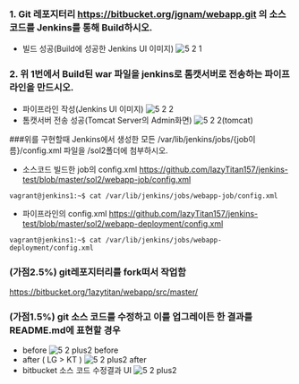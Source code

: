 ### 1. Git 레포지터리 https://bitbucket.org/jgnam/webapp.git 의 소스코드를 Jenkins를 통해 Build하시오.
* 빌드 성공(Build에 성공한 Jenkins UI 이미지)
![5 2 1](https://user-images.githubusercontent.com/8167433/81764244-156f8e00-950c-11ea-9d55-545ec69f5e2c.png)

### 2. 위 1번에서 Build된 war 파일을 jenkins로 톰캣서버로 전송하는 파이프 라인을 만드시오.
* 파이프라인 작성(Jenkins UI 이미지)
![5 2 2](https://user-images.githubusercontent.com/8167433/81764333-4bad0d80-950c-11ea-9418-ae4c357448ec.png)
* 톰캣서버 전송 성공(Tomcat Server의 Admin화면)
![5 2 2(tomcat)](https://user-images.githubusercontent.com/8167433/81764446-8f077c00-950c-11ea-89d3-8897a7d19c09.png)

###위를 구현할때 Jenkins에서 생성한 모든 /var/lib/jenkins/jobs/{job이름}/config.xml 파일을 /sol2폴더에 첨부하시오.
* 소스코드 빌드한 job의 config.xml
https://github.com/lazyTitan157/jenkins-test/blob/master/sol2/webapp-job/config.xml
```
vagrant@jenkins1:~$ cat /var/lib/jenkins/jobs/webapp-job/config.xml
```
* 파이프라인의 config.xml 
https://github.com/lazyTitan157/jenkins-test/blob/master/sol2/webapp-deployment/config.xml
```
vagrant@jenkins1:~$ cat /var/lib/jenkins/jobs/webapp-deployment/config.xml
```

### (가점2.5%) git레포지터리를 fork떠서 작업함
https://bitbucket.org/1azytitan/webapp/src/master/
### (가점1.5%) git 소스 코드를 수정하고 이를 업그레이든 한 결과를 README.md에 표현할 경우
* before
![5 2 plus2 before](https://user-images.githubusercontent.com/8167433/81764818-63d15c80-950d-11ea-8e4f-57376a55a9b4.png)
* after ( LG > KT )
![5 2 plus2 after](https://user-images.githubusercontent.com/8167433/81764843-7055b500-950d-11ea-9901-a8d50843fc56.png)
* bitbucket 소스 코드 수정결과 UI
![5 2 plus2](https://user-images.githubusercontent.com/8167433/81764924-9b400900-950d-11ea-9c65-0b0634c99179.png)
